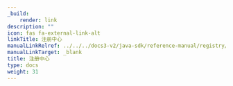```yaml
---
_build:
    render: link
description: ""
icon: fas fa-external-link-alt
linkTitle: 注册中心
manualLinkRelref: ../../../docs3-v2/java-sdk/reference-manual/registry/
manualLinkTarget: _blank
title: 注册中心
type: docs
weight: 31
---
```


